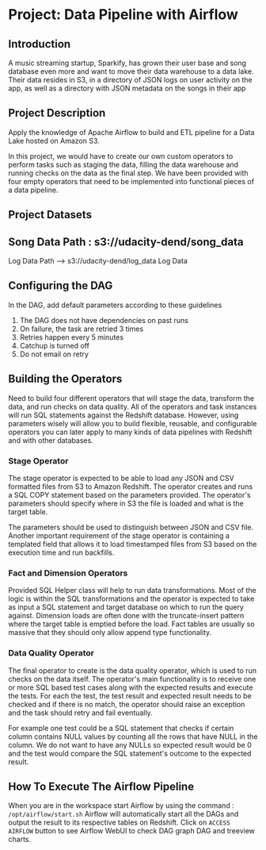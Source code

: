# **Project:** Data Pipeline with Airflow

## **Introduction**

A music streaming startup, Sparkify, has grown their user base and song database even more and want to move their data warehouse to a data lake. Their data resides in S3, in a directory of JSON logs on user activity on the app, as well as a directory with JSON metadata on the songs in their app

## **Project Description**

Apply the knowledge of Apache Airflow to build and ETL pipeline for a Data Lake hosted on Amazon S3.

In this project, we would have to create our own custom operators to perform tasks such as staging the data, filling the data warehouse and running checks on the data as the final step. We have been provided with four empty operators that need to be implemented into functional pieces of a data pipeline. 

## **Project Datasets**

## **Song Data Path** : s3://udacity-dend/song_data 

Log Data Path --> s3://udacity-dend/log_data Log Data 

## **Configuring the DAG**

In the DAG, add default parameters according to these guidelines

1. The DAG does not have dependencies on past runs
2. On failure, the task are retried 3 times
3. Retries happen every 5 minutes
4. Catchup is turned off
5. Do not email on retry


## **Building the Operators**

Need to build four different operators that will stage the data, transform the data, and run checks on data quality. All of the operators and task instances will run SQL statements against the Redshift database. However, using parameters wisely will allow you to build flexible, reusable, and configurable operators you can later apply to many kinds of data pipelines with Redshift and with other databases.

### **Stage Operator**

The stage operator is expected to be able to load any JSON and CSV formatted files from S3 to Amazon Redshift. The operator creates and runs a SQL COPY statement based on the parameters provided. The operator's parameters should specify where in S3 the file is loaded and what is the target table.

The parameters should be used to distinguish between JSON and CSV file. Another important requirement of the stage operator is containing a templated field that allows it to load timestamped files from S3 based on the execution time and run backfills.

### **Fact and Dimension Operators**

Provided SQL Helper class will help to run data transformations. Most of the logic is within the SQL transformations and the operator is expected to take as input a SQL statement and target database on which to run the query against. Dimension loads are often done with the truncate-insert pattern where the target table is emptied before the load. Fact tables are usually so massive that they should only allow append type functionality.

### **Data Quality Operator**

The final operator to create is the data quality operator, which is used to run checks on the data itself. The operator's main functionality is to receive one or more SQL based test cases along with the expected results and execute the tests. For each the test, the test result and expected result needs to be checked and if there is no match, the operator should raise an exception and the task should retry and fail eventually.

For example one test could be a SQL statement that checks if certain column contains NULL values by counting all the rows that have NULL in the column. We do not want to have any NULLs so expected result would be 0 and the test would compare the SQL statement's outcome to the expected result.

## **How To Execute The Airflow Pipeline**

When you are in the workspace
start Airflow by using the command : `/opt/airflow/start.sh`
Airflow will automatically start all the DAGs and output the result to its respective tables on Redshift.
Click on `ACCESS AIRFLOW` button to see Airflow WebUI to check DAG graph DAG and treeview charts.